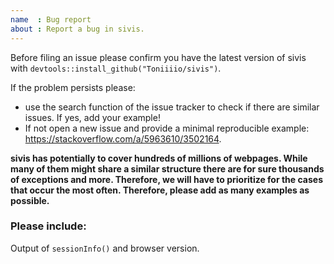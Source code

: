 ```yaml
---
name  : Bug report
about : Report a bug in sivis.
---
```


Before filing an issue please confirm you have the latest version of sivis with `devtools::install_github("Toniiiio/sivis")`.

If the problem persists please:
- use the search function of the issue tracker to check if there are similar issues. If yes, add your example!
- If not open a new issue and provide a minimal reproducible example: https://stackoverflow.com/a/5963610/3502164. 

**sivis has potentially to cover hundreds of millions of webpages. While many of them might share a similar structure there are for sure thousands of exceptions and more. Therefore, we will have to prioritize for the cases that occur the most often. Therefore, please add as many examples as possible.**


### Please include:

Output of `sessionInfo()` and  browser version.
